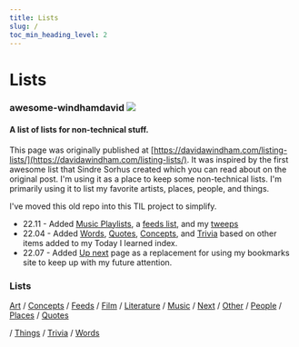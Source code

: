 ```yaml
---
title: Lists
slug: /
toc_min_heading_level: 2
---
```


# Lists

### awesome-windhamdavid [![](https://cdn.rawgit.com/sindresorhus/awesome/d7305f38d29fed78fa85652e3a63e154dd8e8829/media/badge.svg)](https://github.com/sindresorhus/awesome) 

#### A list of lists for non-technical stuff. 

This page was originally published at [https://davidawindham.com/listing-lists/](https://davidawindham.com/listing-lists/). It was inspired by the first awesome list that Sindre Sorhus created which you can read about on the original post. I'm using it as a place to keep some non-technical lists. I'm primarily using it to list my favorite artists, places, people, and things. 


I've moved this old repo into this TIL project to simplify. 

- 22.11 - Added [Music Playlists](music#playlists), a [feeds list](feeds), and my [tweeps](people)
- 22.04 - Added [Words](words), [Quotes](quotes), [Concepts](concepts), and [Trivia](trivia) based on other items added to my Today I learned index. 
- 22.07 - Added [Up next](next) page as a replacement for using my bookmarks site to keep up with my future attention.

### Lists

[Art](art)
/ [Concepts](concepts)
/ [Feeds](feeds)
/ [Film](film)
/ [Literature](lit)
/ [Music](music)
/ [Next](next)
/ [Other](lists)
/ [People](people)
/ [Places](places)
/ [Quotes](quotes)

/ [Things](things)
/ [Trivia](trivia)
/ [Words](words)
